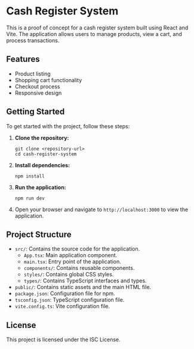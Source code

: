# Cash Register System

This is a proof of concept for a cash register system built using React and Vite. The application allows users to manage products, view a cart, and process transactions.

## Features

- Product listing
- Shopping cart functionality
- Checkout process
- Responsive design

## Getting Started

To get started with the project, follow these steps:

1. **Clone the repository:**
   ```
   git clone <repository-url>
   cd cash-register-system
   ```

2. **Install dependencies:**
   ```
   npm install
   ```

3. **Run the application:**
   ```
   npm run dev
   ```

4. Open your browser and navigate to `http://localhost:3000` to view the application.

## Project Structure

- `src/`: Contains the source code for the application.
  - `App.tsx`: Main application component.
  - `main.tsx`: Entry point of the application.
  - `components/`: Contains reusable components.
  - `styles/`: Contains global CSS styles.
  - `types/`: Contains TypeScript interfaces and types.
- `public/`: Contains static assets and the main HTML file.
- `package.json`: Configuration file for npm.
- `tsconfig.json`: TypeScript configuration file.
- `vite.config.ts`: Vite configuration file.

## License

This project is licensed under the ISC License.
